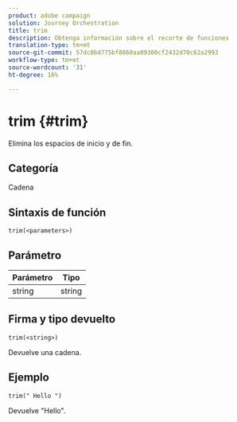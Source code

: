 ```yaml
---
product: adobe campaign
solution: Journey Orchestration
title: trim
description: Obtenga información sobre el recorte de funciones
translation-type: tm+mt
source-git-commit: 57dc86d775bf8860aa09300cf2432d70c62a2993
workflow-type: tm+mt
source-wordcount: '31'
ht-degree: 16%

---
```



# trim {#trim}

Elimina los espacios de inicio y de fin.

## Categoría

Cadena

## Sintaxis de función

`trim(<parameters>)`

## Parámetro

| Parámetro | Tipo |
|-----------|------------------|
| string | string |

## Firma y tipo devuelto

`trim(<string>)`

Devuelve una cadena.

## Ejemplo

`trim(" Hello ")`

Devuelve &quot;Hello&quot;.
